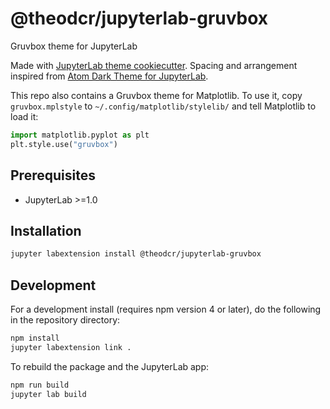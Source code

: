 # @theodcr/jupyterlab-gruvbox

Gruvbox theme for JupyterLab

Made with [JupyterLab theme cookiecutter](https://github.com/jupyterlab/theme-cookiecutter). Spacing and arrangement inspired from [Atom Dark Theme for JupyterLab](https://github.com/BurglarBenson/Jupyter-Atom-Dark-Theme).

This repo also contains a Gruvbox theme for Matplotlib. To use it, copy `gruvbox.mplstyle` to `~/.config/matplotlib/stylelib/` and tell Matplotlib to load it:

```python
import matplotlib.pyplot as plt
plt.style.use("gruvbox")
```

## Prerequisites

* JupyterLab >=1.0

## Installation

```bash
jupyter labextension install @theodcr/jupyterlab-gruvbox
```

## Development

For a development install (requires npm version 4 or later), do the following in the repository directory:

```bash
npm install
jupyter labextension link .
```

To rebuild the package and the JupyterLab app:

```bash
npm run build
jupyter lab build
```
